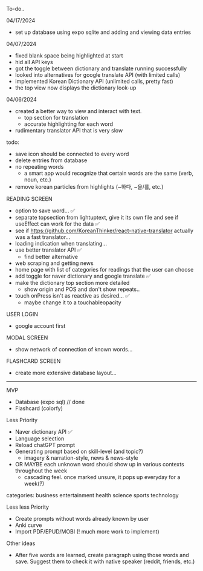 To-do..

04/17/2024
- set up database using expo sqlite and adding and viewing data entries

04/07/2024
- fixed blank space being highlighted at start
- hid all API keys
- got the toggle between dictionary and translate running successfully
- looked into alternatives for google translate API (with limited calls)
- implemented Korean Dictionary API (unlimited calls, pretty fast)
- the top view now displays the dictionary look-up

04/06/2024
- created a better way to view and interact with text.
    - top section for translation
    - accurate highlighting for each word
- rudimentary translator API that is very slow

todo:

- save icon should be connected to every word
- delete entries from database
- no repeating words
     - a smart app would recognize that certain words are the same (verb, noun, etc.)
- remove korean particles from highlights (~하다, ~을/를, etc.)

READING SCREEN
- option to save word... ✅
- separate topsection from lightuptext, give it its own file and see if useEffect can work for the data ✅
- see if https://github.com/KoreanThinker/react-native-translator actually was a fast translator...
- loading indication when translating...
- use better translator API ✅
    - find better alternative
- web scraping and getting news
- home page with list of categories for readings that the user can choose
- add toggle for naver dictionary and google translate ✅
- make the dictionary top section more detailed
    - show origin and POS and don't show repeats..
- touch onPress isn't as reactive as desired... ✅
    - maybe change it to a touchableopacity

USER LOGIN
- google account first

MODAL SCREEN
- show network of connection of known words...  

FLASHCARD SCREEN
- create more extensive database layout...

-----

MVP
- Database (expo sql) // done
- Flashcard (colorfy)

Less Priority
- Naver dictionary API ✅
- Language selection 
- Reload chatGPT prompt
- Generating prompt based on skill-level (and topic?)
    - imagery & narration-style, news & news-style
- OR MAYBE each unknown word should show up in various contexts throughout the week
    - cascading feel. once marked unsure, it pops up everyday for a week(?)

categories: business entertainment health science sports technology

Less less Priority
- Create prompts without words already known by user
- Anki curve
- Import PDF/EPUD/MOBI (! much more work to implement)

Other ideas
- After five words are learned, create paragraph using those words and save. Suggest them to check it with native speaker (reddit, friends, etc.)
